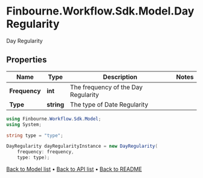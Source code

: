 # Finbourne.Workflow.Sdk.Model.DayRegularity
Day Regularity

## Properties

Name | Type | Description | Notes
------------ | ------------- | ------------- | -------------
**Frequency** | **int** | The frequency of the Day Regularity | 
**Type** | **string** | The type of Date Regularity | 

```csharp
using Finbourne.Workflow.Sdk.Model;
using System;

string type = "type";

DayRegularity dayRegularityInstance = new DayRegularity(
    frequency: frequency,
    type: type);
```

[Back to Model list](../README.md#documentation-for-models) &#8226; [Back to API list](../README.md#documentation-for-api-endpoints) &#8226; [Back to README](../README.md)
